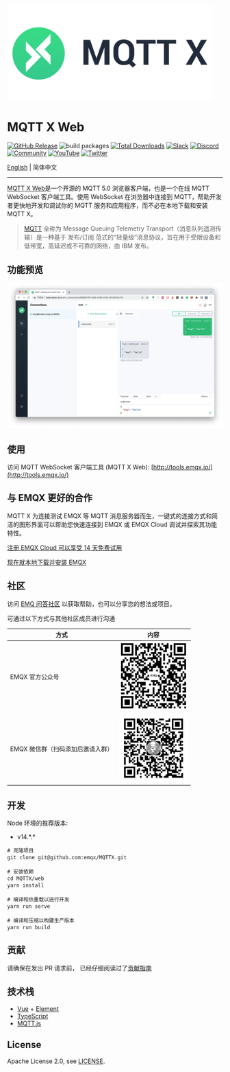 <img src="../assets/mqttx-logo.png" width="480" alt="MQTTX Logo" />

# MQTT X Web

[![GitHub Release](https://img.shields.io/github/release/emqx/mqttx?color=brightgreen)](https://github.com/emqx/mqttx/releases)
![build packages](https://github.com/emqx/MQTTX/workflows/build%20packages/badge.svg)
[![Total Downloads](https://img.shields.io/github/downloads/emqx/mqttx/total.svg)](https://github.com/emqx/mqttx/releases)
[![Slack](https://img.shields.io/badge/Slack-EMQX-39AE85?logo=slack)](https://slack-invite.emqx.io/) [![Discord](https://img.shields.io/discord/931086341838622751?label=Discord&logo=discord)](https://discord.gg/xYGf3fQnES)
[![Community](https://img.shields.io/badge/Community-MQTT%20X-yellow?logo=github)](https://github.com/emqx/MQTTX/discussions)
[![YouTube](https://img.shields.io/badge/Subscribe-EMQ-FF0000?logo=youtube)](https://www.youtube.com/channel/UC5FjR77ErAxvZENEWzQaO5Q)
[![Twitter](https://img.shields.io/badge/Follow-EMQ-1DA1F2?logo=twitter)](https://twitter.com/EMQTech)

[English](./README.md) | 简体中文

---

[MQTT X Web](https://mqttx.app)是一个开源的 MQTT 5.0 浏览器客户端，也是一个在线 MQTT WebSocket 客户端工具。使用 WebSocket 在浏览器中连接到 MQTT，帮助开发者更快地开发和调试你的 MQTT 服务和应用程序，而不必在本地下载和安装 MQTT X。

> [MQTT](http://mqtt.org/faq) 全称为 Message Queuing Telemetry Transport（消息队列遥测传输）是一种基于 发布/订阅 范式的“轻量级”消息协议，旨在用于受限设备和低带宽，高延迟或不可靠的网络，由 IBM 发布。

## 功能预览

![mqttx-preview](../assets/mqttx-web-preview.png)

## 使用

访问 MQTT WebSocket 客户端工具 (MQTT X Web): [http://tools.emqx.io/](http://tools.emqx.io/)

## 与 EMQX 更好的合作

MQTT X 为连接测试 EMQX 等 MQTT 消息服务器而生，一键式的连接方式和简洁的图形界面可以帮助您快速连接到 EMQX 或 EMQX Cloud 调试并探索其功能特性。

[注册 EMQX Cloud 可以享受 14 天免费试用](https://www.emqx.com/zh/try?product=cloud)

[现在就本地下载并安装 EMQX](https://www.emqx.com/zh/try?product=enterprise)

## 社区

访问 [EMQ 问答社区](https://askemq.com/) 以获取帮助，也可以分享您的想法或项目。

可通过以下方式与其他社区成员进行沟通

|  方式   | 内容  |
|  ----  | ----  |
| EMQX 官方公众号 | <img src="../assets/wx_qr_code.png" width="160" alt="EMQX Wechat"/> |
| EMQX 微信群（扫码添加后邀请入群）| <img src="../assets/emqx_wx.jpeg" width="160" alt="WeChat QR code"/> |

## 开发

Node 环境的推荐版本:

- v14.\*.\*

``` shell
# 克隆项目
git clone git@github.com:emqx/MQTTX.git

# 安装依赖
cd MQTTX/web
yarn install

# 编译和热重载以进行开发
yarn run serve

# 编译和压缩以构建生产版本
yarn run build
```

## 贡献

请确保在发出 PR 请求前， 已经仔细阅读过了[贡献指南](https://github.com/emqx/MQTTX/blob/master/.github/CONTRIBUTING_CN.md)

## 技术栈

- [Vue](https://vuejs.org/) + [Element](https://element.eleme.io)
- [TypeScript](https://www.typescriptlang.org/)
- [MQTT.js](https://github.com/mqttjs/MQTT.js)

## License

Apache License 2.0, see [LICENSE](https://github.com/emqx/MQTTX/blob/master/LICENSE).
